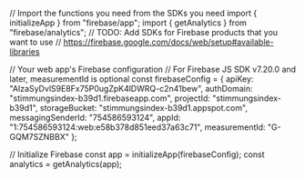 // Import the functions you need from the SDKs you need
import { initializeApp } from "firebase/app";
import { getAnalytics } from "firebase/analytics";
// TODO: Add SDKs for Firebase products that you want to use
// https://firebase.google.com/docs/web/setup#available-libraries

// Your web app's Firebase configuration
// For Firebase JS SDK v7.20.0 and later, measurementId is optional
const firebaseConfig = {
  apiKey: "AIzaSyDvlS9E8Fx75P0ugZpK4lDWRQ-c2n41bew",
  authDomain: "stimmungsindex-b39d1.firebaseapp.com",
  projectId: "stimmungsindex-b39d1",
  storageBucket: "stimmungsindex-b39d1.appspot.com",
  messagingSenderId: "754586593124",
  appId: "1:754586593124:web:e58b378d851eed37a63c71",
  measurementId: "G-GQM7SZNBBX"
};

// Initialize Firebase
const app = initializeApp(firebaseConfig);
const analytics = getAnalytics(app);